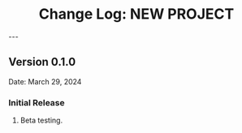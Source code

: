 <h1 style="text-align: center;">Change Log: NEW PROJECT</h1>
---

## Version 0.1.0

Date: March 29, 2024

### Initial Release
1. Beta testing.
<br>
<br>
